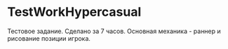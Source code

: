 # TestWorkHypercasual
Тестовое задание. Сделано за 7 часов. Основная механика - раннер и рисование позиции игрока.
